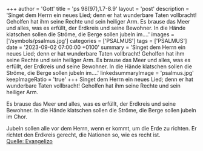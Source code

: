 +++
author = 'Gott'
title = 'ps 98(97),1.7-8.9'
layout = 'post'
description = 'Singet dem Herrn ein neues Lied; denn er hat wunderbare Taten vollbracht! Geholfen hat ihm seine Rechte und sein heiliger Arm.  Es brause das Meer und alles, was es erfüllt, der Erdkreis und seine Bewohner. In die Hände klatschen sollen die Ströme, die Berge sollen jubeln im....'
images = ['/symbols/psalmus.jpg']
categories = ['PSALMUS']
tags = ['PSALMUS']
date = '2023-09-02 07:00:00 +0100'
summary = 'Singet dem Herrn ein neues Lied; denn er hat wunderbare Taten vollbracht! Geholfen hat ihm seine Rechte und sein heiliger Arm.  Es brause das Meer und alles, was es erfüllt, der Erdkreis und seine Bewohner. In die Hände klatschen sollen die Ströme, die Berge sollen jubeln im....'
linkedsummaryImage = 'psalmus.jpg'
keepImageRatio = 'true'
+++
Singet dem Herrn ein neues Lied;
denn er hat wunderbare Taten vollbracht!
Geholfen hat ihm seine Rechte
und sein heiliger Arm.

Es brause das Meer und alles, was es erfüllt,
der Erdkreis und seine Bewohner.
In die Hände klatschen sollen die Ströme,
die Berge sollen jubeln im Chor.<!--more-->

Jubeln sollen alle vor dem Herrn, wenn er kommt,
um die Erde zu richten.
Er richtet den Erdkreis gerecht,
die Nationen so, wie es recht ist.<br> [Quelle: Evangelizo](https://evangeliumtagfuertag.org/DE/gospel)
